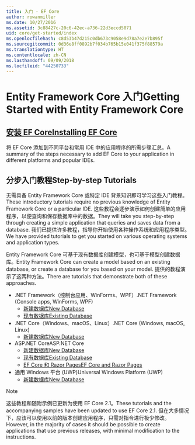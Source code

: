 ```yaml
---
title: 入门 - EF Core
author: rowanmiller
ms.date: 10/27/2016
ms.assetid: 3c88427c-20c6-42ec-a736-22d3eccd5071
uid: core/get-started/index
ms.openlocfilehash: c8d53b47d215c0db673c9058e9d78a7e2e7b895f
ms.sourcegitcommit: 0d36e8ff0892b7f034b765b15e041f375f88579a
ms.translationtype: HT
ms.contentlocale: zh-CN
ms.lasthandoff: 09/09/2018
ms.locfileid: "44250733"
---
```

# <a name="getting-started-with-entity-framework-core"></a><span data-ttu-id="33af2-102">Entity Framework Core 入门</span><span class="sxs-lookup"><span data-stu-id="33af2-102">Getting Started with Entity Framework Core</span></span>

## <a name="installing-ef-coreinstallindexmd"></a>[<span data-ttu-id="33af2-103">安装 EF Core</span><span class="sxs-lookup"><span data-stu-id="33af2-103">Installing EF Core</span></span>](install/index.md)

<span data-ttu-id="33af2-104">将 EF Core 添加到不同平台和常用 IDE 中的应用程序的所需步骤汇总。</span><span class="sxs-lookup"><span data-stu-id="33af2-104">A summary of the steps necessary to add EF Core to your application in different platforms and popular IDEs.</span></span>

## <a name="step-by-step-tutorials"></a><span data-ttu-id="33af2-105">分步入门教程</span><span class="sxs-lookup"><span data-stu-id="33af2-105">Step-by-step Tutorials</span></span>

<span data-ttu-id="33af2-106">无需具备 Entity Framework Core 或特定 IDE 背景知识即可学习这些入门教程。</span><span class="sxs-lookup"><span data-stu-id="33af2-106">These introductory tutorials require no previous knowledge of Entity Framework Core or a particular IDE.</span></span> <span data-ttu-id="33af2-107">这些教程会逐步演示如何创建简单的应用程序，以便查询和保存数据库中的数据。</span><span class="sxs-lookup"><span data-stu-id="33af2-107">They will take you step-by-step through creating a simple application that queries and saves data from a database.</span></span> <span data-ttu-id="33af2-108">我们已提供许多教程，指导你开始使用各种操作系统和应用程序类型。</span><span class="sxs-lookup"><span data-stu-id="33af2-108">We have provided tutorials to get you started on various operating systems and application types.</span></span>

<span data-ttu-id="33af2-109">Entity Framework Core 可基于现有数据库创建模型，也可基于模型创建数据库。</span><span class="sxs-lookup"><span data-stu-id="33af2-109">Entity Framework Core can create a model based on an existing database, or create a database for you based on your model.</span></span> <span data-ttu-id="33af2-110">提供的教程演示了这两种方法。</span><span class="sxs-lookup"><span data-stu-id="33af2-110">There are tutorials that demonstrate both of these approaches.</span></span>

* <span data-ttu-id="33af2-111">.NET Framework（控制台应用、WinForms、WPF）</span><span class="sxs-lookup"><span data-stu-id="33af2-111">.NET Framework (Console apps, WinForms, WPF)</span></span>
  * [<span data-ttu-id="33af2-112">新建数据库</span><span class="sxs-lookup"><span data-stu-id="33af2-112">New Database</span></span>](full-dotnet/new-db.md)
  * [<span data-ttu-id="33af2-113">现有数据库</span><span class="sxs-lookup"><span data-stu-id="33af2-113">Existing Database</span></span>](full-dotnet/existing-db.md)
* <span data-ttu-id="33af2-114">.NET Core（Windows、macOS、Linux）</span><span class="sxs-lookup"><span data-stu-id="33af2-114">.NET Core (Windows, macOS, Linux)</span></span>
  * [<span data-ttu-id="33af2-115">新建数据库</span><span class="sxs-lookup"><span data-stu-id="33af2-115">New Database</span></span>](netcore/new-db-sqlite.md)
* <span data-ttu-id="33af2-116">ASP.NET Core</span><span class="sxs-lookup"><span data-stu-id="33af2-116">ASP.NET Core</span></span>
  * [<span data-ttu-id="33af2-117">新建数据库</span><span class="sxs-lookup"><span data-stu-id="33af2-117">New Database</span></span>](aspnetcore/new-db.md)
  * [<span data-ttu-id="33af2-118">现有数据库</span><span class="sxs-lookup"><span data-stu-id="33af2-118">Existing Database</span></span>](aspnetcore/existing-db.md)
  * [<span data-ttu-id="33af2-119">EF Core 和 Razor Pages</span><span class="sxs-lookup"><span data-stu-id="33af2-119">EF Core and Razor Pages</span></span>](/aspnet/core/data/ef-rp/intro)
* <span data-ttu-id="33af2-120">通用 Windows 平台 (UWP)</span><span class="sxs-lookup"><span data-stu-id="33af2-120">Universal Windows Platform (UWP)</span></span>
  * [<span data-ttu-id="33af2-121">新建数据库</span><span class="sxs-lookup"><span data-stu-id="33af2-121">New Database</span></span>](uwp/getting-started.md)

> [!NOTE]  
> <span data-ttu-id="33af2-122">这些教程和随附示例已更新为使用 EF Core 2.1。</span><span class="sxs-lookup"><span data-stu-id="33af2-122">These tutorials and the accompanying samples have been updated to use EF Core 2.1.</span></span> <span data-ttu-id="33af2-123">但在大多情况下，应该可以使用以前的版本创建应用程序，只需对指令进行极少修改。</span><span class="sxs-lookup"><span data-stu-id="33af2-123">However, in the majority of cases it should be possible to create applications that use previous releases, with minimal modification to the instructions.</span></span> 
